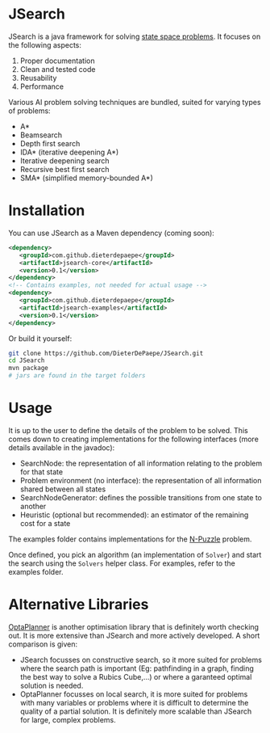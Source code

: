 JSearch
=======

JSearch is a java framework for solving [state space problems](http://en.wikipedia.org/wiki/State_space_search). It focuses on the following aspects:

1. Proper documentation
2. Clean and tested code
3. Reusability
4. Performance

Various AI problem solving techniques are bundled, suited for varying types of problems:
- A*
- Beamsearch
- Depth first search
- IDA* (iterative deepening A*)
- Iterative deepening search
- Recursive best first search
- SMA* (simplified memory-bounded A*)

 
Installation
============

You can use JSearch as a Maven dependency (coming soon):
``` xml
<dependency>
   <groupId>com.github.dieterdepaepe</groupId>
   <artifactId>jsearch-core</artifactId>
   <version>0.1</version>
</dependency>
<!-- Contains examples, not needed for actual usage -->
<dependency>
   <groupId>com.github.dieterdepaepe</groupId>
   <artifactId>jsearch-examples</artifactId>
   <version>0.1</version>
</dependency>
```

Or build it yourself:
``` bash
git clone https://github.com/DieterDePaepe/JSearch.git
cd JSearch
mvn package
# jars are found in the target folders
```


Usage
=====

It is up to the user to define the details of the problem to be solved. This comes down to creating implementations for the following interfaces (more details available in the javadoc):
- SearchNode: the representation of all information relating to the problem for that state
- Problem environment (no interface): the representation of all information shared between all states
- SearchNodeGenerator: defines the possible transitions from one state to another
- Heuristic (optional but recommended): an estimator of the remaining cost for a state

The examples folder contains implementations for the [N-Puzzle](http://en.wikipedia.org/wiki/N-puzzle) problem.

Once defined, you pick an algorithm (an implementation of ```Solver```) and start the search using the ```Solvers``` helper class. For examples, refer to the examples folder.


Alternative Libraries
=====================

[OptaPlanner](http://www.optaplanner.org/) is another optimisation library that is definitely worth checking out. It is more extensive than JSearch and more actively developed. A short comparison is given:
- JSearch focusses on constructive search, so it more suited for problems where the search path is important (Eg: pathfinding in a graph, finding the best way to solve a Rubics Cube,...) or where a garanteed optimal solution is needed.
- OptaPlanner focusses on local search, it is more suited for problems with many variables or problems where it is difficult to determine the quality of a partial solution. It is definitely more scalable than JSearch for large, complex problems.
